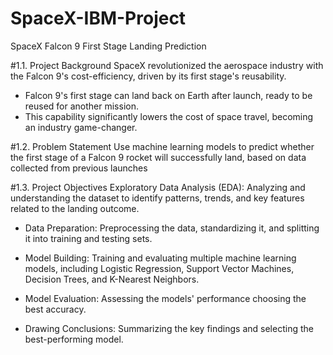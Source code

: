 # SpaceX-IBM-Project
SpaceX Falcon 9 First Stage Landing Prediction

#1.1. Project Background
SpaceX revolutionized the aerospace industry with the Falcon 9's cost-efficiency, driven by its first stage's reusability.

- Falcon 9's first stage can land back on Earth after launch, ready to be reused for another mission.
- This capability significantly lowers the cost of space travel, becoming an industry game-changer.

#1.2. Problem Statement
Use machine learning models to predict whether the first stage of a Falcon 9 rocket will successfully land, based on data collected from previous launches

#1.3. Project Objectives
Exploratory Data Analysis (EDA): Analyzing and understanding the dataset to identify patterns, trends, and key features related to the landing outcome.

- Data Preparation: Preprocessing the data, standardizing it, and splitting it into training and testing sets.

- Model Building: Training and evaluating multiple machine learning models, including Logistic Regression, Support Vector Machines, Decision Trees, and K-Nearest Neighbors.

- Model Evaluation: Assessing the models' performance choosing the best accuracy.

- Drawing Conclusions: Summarizing the key findings and selecting the best-performing model.
